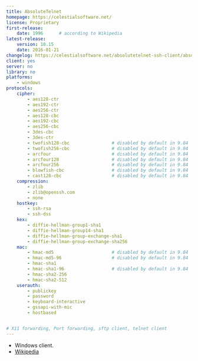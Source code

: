 ```yaml
---
title: AbsoluteTelnet
homepage: https://celestialsoftware.net/
license: Proprietary
first-release:
    date: 1996      # according to Wikipedia
latest-release:
    version: 10.15
    date: 2016-01-21
changelog: https://celestialsoftware.net/absolutetelnet-ssh-client/absolutetelnet/ssh-version-history-9.53.html
client: yes
server: no
library: no
platforms:
    - windows
protocols:
    cipher:
        - aes128-ctr
        - aes192-ctr
        - aes256-ctr
        - aes128-cbc
        - aes192-cbc
        - aes256-cbc
        - 3des-cbc
        - 3des-ctr
        - twofish128-cbc                # disabled by default in 9.84
        - twofish256-cbc                # disabled by default in 9.84
        - arcfour                       # disabled by default in 9.84
        - arcfour128                    # disabled by default in 9.84
        - arcfour256                    # disabled by default in 9.84
        - blowfish-cbc                  # disabled by default in 9.84
        - cast128-cbc                   # disabled by default in 9.84
    compression:
        - zlib
        - zlib@openssh.com
        - none
    hostkey:
        - ssh-rsa
        - ssh-dss
    kex:
        - diffie-hellman-group1-sha1
        - diffie-hellman-group14-sha1
        - diffie-hellman-group-exchange-sha1
        - diffie-hellman-group-exchange-sha256
    mac:
        - hmac-md5                      # disabled by default in 9.84
        - hmac-md5-96                   # disabled by default in 9.84
        - hmac-sha1
        - hmac-sha1-96                  # disabled by default in 9.84
        - hmac-sha2-256
        - hmac-sha2-512
    userauth:
        - publickey
        - password
        - keyboard-interactive
        - gssapi-with-mic
        - hostbased


# X11 forwarding, Port forwarding, sftp client, telnet client
---
```


* Windows client.
* [Wikipedia](https://en.wikipedia.org/wiki/AbsoluteTelnet)
